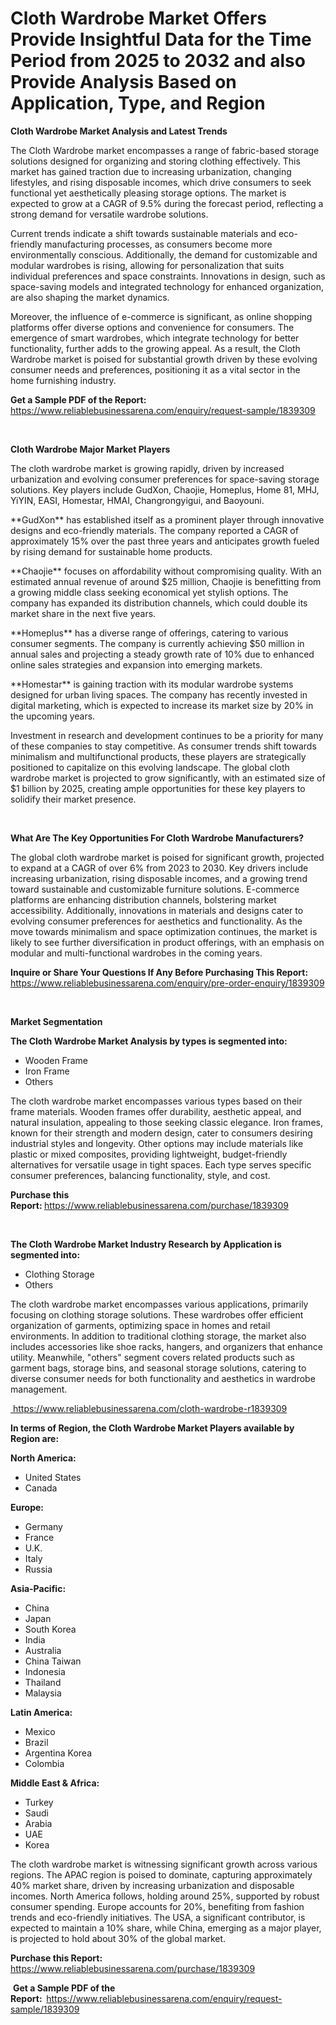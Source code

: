 <p><h1>Cloth Wardrobe Market Offers Provide Insightful Data for the Time Period from 2025 to 2032 and also Provide Analysis Based on Application, Type, and Region</h1></p><p><strong>Cloth Wardrobe Market Analysis and Latest Trends</strong></p>
<p><p>The Cloth Wardrobe market encompasses a range of fabric-based storage solutions designed for organizing and storing clothing effectively. This market has gained traction due to increasing urbanization, changing lifestyles, and rising disposable incomes, which drive consumers to seek functional yet aesthetically pleasing storage options. The market is expected to grow at a CAGR of 9.5% during the forecast period, reflecting a strong demand for versatile wardrobe solutions.</p><p>Current trends indicate a shift towards sustainable materials and eco-friendly manufacturing processes, as consumers become more environmentally conscious. Additionally, the demand for customizable and modular wardrobes is rising, allowing for personalization that suits individual preferences and space constraints. Innovations in design, such as space-saving models and integrated technology for enhanced organization, are also shaping the market dynamics.</p><p>Moreover, the influence of e-commerce is significant, as online shopping platforms offer diverse options and convenience for consumers. The emergence of smart wardrobes, which integrate technology for better functionality, further adds to the growing appeal. As a result, the Cloth Wardrobe market is poised for substantial growth driven by these evolving consumer needs and preferences, positioning it as a vital sector in the home furnishing industry.</p></p>
<p><strong>Get a Sample PDF of the Report:&nbsp;</strong> <a href="https://www.reliablebusinessarena.com/enquiry/request-sample/1839309?utm_campaign=1905&utm_medium=2&utm_source=Github&utm_content=ia&utm_term=15042025&utm_id=cloth-wardrobe">https://www.reliablebusinessarena.com/enquiry/request-sample/1839309</a></p>
<p>&nbsp;</p>
<p><strong>Cloth Wardrobe Major Market Players</strong></p>
<p><p>The cloth wardrobe market is growing rapidly, driven by increased urbanization and evolving consumer preferences for space-saving storage solutions. Key players include GudXon, Chaojie, Homeplus, Home 81, MHJ, YiYIN, EASI, Homestar, HMAI, Changrongyigui, and Baoyouni.</p><p>**GudXon** has established itself as a prominent player through innovative designs and eco-friendly materials. The company reported a CAGR of approximately 15% over the past three years and anticipates growth fueled by rising demand for sustainable home products. </p><p>**Chaojie** focuses on affordability without compromising quality. With an estimated annual revenue of around $25 million, Chaojie is benefitting from a growing middle class seeking economical yet stylish options. The company has expanded its distribution channels, which could double its market share in the next five years.</p><p>**Homeplus** has a diverse range of offerings, catering to various consumer segments. The company is currently achieving $50 million in annual sales and projecting a steady growth rate of 10% due to enhanced online sales strategies and expansion into emerging markets.</p><p>**Homestar** is gaining traction with its modular wardrobe systems designed for urban living spaces. The company has recently invested in digital marketing, which is expected to increase its market size by 20% in the upcoming years.</p><p>Investment in research and development continues to be a priority for many of these companies to stay competitive. As consumer trends shift towards minimalism and multifunctional products, these players are strategically positioned to capitalize on this evolving landscape. The global cloth wardrobe market is projected to grow significantly, with an estimated size of $1 billion by 2025, creating ample opportunities for these key players to solidify their market presence.</p></p>
<p>&nbsp;</p>
<p><strong>What Are The Key Opportunities For Cloth Wardrobe Manufacturers?</strong></p>
<p><p>The global cloth wardrobe market is poised for significant growth, projected to expand at a CAGR of over 6% from 2023 to 2030. Key drivers include increasing urbanization, rising disposable incomes, and a growing trend toward sustainable and customizable furniture solutions. E-commerce platforms are enhancing distribution channels, bolstering market accessibility. Additionally, innovations in materials and designs cater to evolving consumer preferences for aesthetics and functionality. As the move towards minimalism and space optimization continues, the market is likely to see further diversification in product offerings, with an emphasis on modular and multi-functional wardrobes in the coming years.</p></p>
<p><strong>Inquire or Share Your Questions If Any Before Purchasing This Report:</strong> <a href="https://www.reliablebusinessarena.com/enquiry/pre-order-enquiry/1839309?utm_campaign=1905&utm_medium=2&utm_source=Github&utm_content=ia&utm_term=15042025&utm_id=cloth-wardrobe">https://www.reliablebusinessarena.com/enquiry/pre-order-enquiry/1839309</a></p>
<p>&nbsp;</p>
<p><strong>Market Segmentation</strong></p>
<p><strong>The Cloth Wardrobe Market Analysis by types is segmented into:</strong></p>
<p><ul><li>Wooden Frame</li><li>Iron Frame</li><li>Others</li></ul></p>
<p><p>The cloth wardrobe market encompasses various types based on their frame materials. Wooden frames offer durability, aesthetic appeal, and natural insulation, appealing to those seeking classic elegance. Iron frames, known for their strength and modern design, cater to consumers desiring industrial styles and longevity. Other options may include materials like plastic or mixed composites, providing lightweight, budget-friendly alternatives for versatile usage in tight spaces. Each type serves specific consumer preferences, balancing functionality, style, and cost.</p></p>
<p><strong>Purchase this Report:&nbsp;</strong><a href="https://www.reliablebusinessarena.com/purchase/1839309?utm_campaign=1905&utm_medium=2&utm_source=Github&utm_content=ia&utm_term=15042025&utm_id=cloth-wardrobe">https://www.reliablebusinessarena.com/purchase/1839309</a></p>
<p>&nbsp;</p>
<p><strong>The Cloth Wardrobe Market Industry Research by Application is segmented into:</strong></p>
<p><ul><li>Clothing Storage</li><li>Others</li></ul></p>
<p><p>The cloth wardrobe market encompasses various applications, primarily focusing on clothing storage solutions. These wardrobes offer efficient organization of garments, optimizing space in homes and retail environments. In addition to traditional clothing storage, the market also includes accessories like shoe racks, hangers, and organizers that enhance utility. Meanwhile, "others" segment covers related products such as garment bags, storage bins, and seasonal storage solutions, catering to diverse consumer needs for both functionality and aesthetics in wardrobe management.</p></p>
<p><a href="https://www.reliablebusinessarena.com/cloth-wardrobe-r1839309?utm_campaign=1905&utm_medium=2&utm_source=Github&utm_content=ia&utm_term=15042025&utm_id=cloth-wardrobe">&nbsp;https://www.reliablebusinessarena.com/cloth-wardrobe-r1839309</a></p>
<p><strong>In terms of Region, the Cloth Wardrobe Market Players available by Region are:</strong></p>
<p>
    <p> <strong> North America: </strong>
        <ul>
            <li>United States</li>
            <li>Canada</li>
        </ul>
        </p> 
    <p> <strong> Europe: </strong>
        <ul>
            <li>Germany</li>
            <li>France</li>
            <li>U.K.</li>
            <li>Italy</li>
            <li>Russia</li>
        </ul>
        </p> 
    <p> <strong> Asia-Pacific: </strong>
        <ul>
            <li>China</li>
            <li>Japan</li>
            <li>South Korea</li>
            <li>India</li>
            <li>Australia</li>
            <li>China Taiwan</li>
            <li>Indonesia</li>
            <li>Thailand</li>
            <li>Malaysia</li>
        </ul>
        </p> 
    <p> <strong> Latin America: </strong>
        <ul>
            <li>Mexico</li>
            <li>Brazil</li>
            <li>Argentina Korea</li>
            <li>Colombia</li>
        </ul>
        </p> 
    <p> <strong> Middle East & Africa: </strong>
        <ul>
            <li>Turkey</li>
            <li>Saudi</li>
            <li>Arabia</li>
            <li>UAE</li>
            <li>Korea</li>
        </ul>
    </p>
    </p>
<p><p>The cloth wardrobe market is witnessing significant growth across various regions. The APAC region is poised to dominate, capturing approximately 40% market share, driven by increasing urbanization and disposable incomes. North America follows, holding around 25%, supported by robust consumer spending. Europe accounts for 20%, benefiting from fashion trends and eco-friendly initiatives. The USA, a significant contributor, is expected to maintain a 10% share, while China, emerging as a major player, is projected to hold about 30% of the global market.</p></p>
<p><strong>Purchase this Report: </strong><a href="https://www.reliablebusinessarena.com/purchase/1839309?utm_campaign=1905&utm_medium=2&utm_source=Github&utm_content=ia&utm_term=15042025&utm_id=cloth-wardrobe">https://www.reliablebusinessarena.com/purchase/1839309</a></p>
<p>&nbsp;<strong>Get a Sample PDF of the Report:&nbsp;&nbsp;</strong><a href="https://www.reliablebusinessarena.com/enquiry/request-sample/1839309?utm_campaign=1905&utm_medium=2&utm_source=Github&utm_content=ia&utm_term=15042025&utm_id=cloth-wardrobe">https://www.reliablebusinessarena.com/enquiry/request-sample/1839309</a></p>
<p><strong></strong></p>
<p><p></p><p></p><p></p></p>